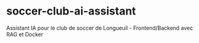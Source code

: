 # soccer-club-ai-assistant
Assistant IA pour le club de soccer de Longueuil - Frontend/Backend avec RAG et Docker
